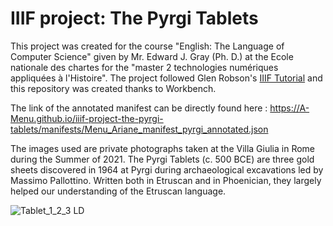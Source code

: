 # IIIF project: The Pyrgi Tablets

This project was created for the course "English: The Language of Computer Science" given by Mr. Edward J. Gray (Ph. D.) at the Ecole nationale des chartes for the "master 2 technologies numériques appliquées à l'Histoire". The project followed Glen Robson's [IIIF Tutorial](https://training.iiif.io/iiif-online-workshop/index.html) and this repository was created thanks to Workbench.


The link of the annotated manifest can be directly found here : https://A-Menu.github.io/iiif-project-the-pyrgi-tablets/manifests/Menu_Ariane_manifest_pyrgi_annotated.json 



The images used are private photographs taken at the Villa Giulia in Rome during the Summer of 2021. The Pyrgi Tablets (c. 500 BCE) are three gold sheets discovered in 1964 at Pyrgi during archaeological excavations led by Massimo Pallottino. Written both in Etruscan and in Phoenician, they largely helped our understanding of the Etruscan language.


![Tablet_1_2_3 LD](https://user-images.githubusercontent.com/92547721/154564145-ceee1e97-22db-4ad8-ab7f-a010f042b628.JPG)




